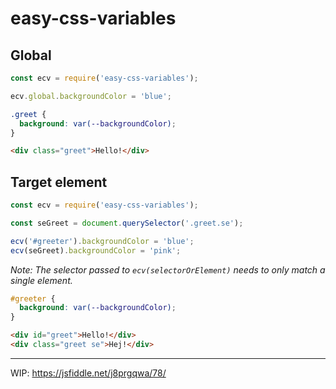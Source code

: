 # easy-css-variables

## Global

```js
const ecv = require('easy-css-variables');

ecv.global.backgroundColor = 'blue';
```

```css
.greet {
  background: var(--backgroundColor);
}
```

```html
<div class="greet">Hello!</div>
```


## Target element

```js
const ecv = require('easy-css-variables');

const seGreet = document.querySelector('.greet.se');

ecv('#greeter').backgroundColor = 'blue';
ecv(seGreet).backgroundColor = 'pink';
```

_Note: The selector passed to `ecv(selectorOrElement)` needs to only match a single element._

```css
#greeter {
  background: var(--backgroundColor);
}
```

```html
<div id="greet">Hello!</div>
<div class="greet se">Hej!</div>
```

---

WIP: https://jsfiddle.net/j8prgqwa/78/
